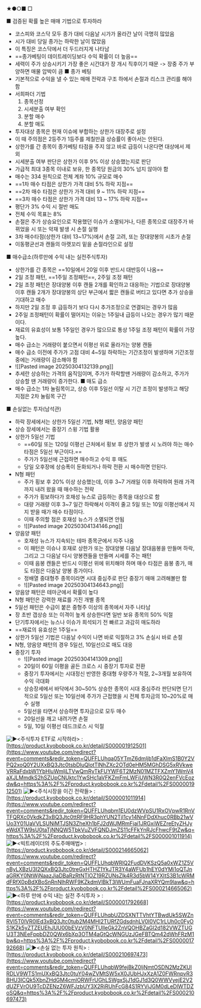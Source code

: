 ★●○■ □

■ 검증된 확률 높은 매매 기법으로 투자하라
+ 코스피와 코스닥 모두 종가 대비 다음날 시가가 올라간 날이 극명히 많았음
+ 시가 대비 당일 종가는 하락한 날이 많았음
+ 이 특징은 코스닥에서 더 두드러지게 나타남
+ ==종가베팅이 데이트레이딩보다 수익 확률이 더 높음==
+ 세력이 주가 상승시키기 가장 좋은 시간대가 장 개시 직후이기 때문 -> 장중 주가 부양하면 매물 압박이 큼
■ 종가 베팅
+ 기본적으로 수익을 낼 수 있는 매매 전략과 구조 하에서 손절과 리스크 관리를 해야 함
+ 서희파더 기법
  1. 종목선정 
  2. 시세분출 여부 확인
  3. 분할 매수 
  4. 분할 매도
+ 투자대상 종목은 현재 이슈에 부합하는 상한가 대장주로 설정
+ 이 때 주의점은 2등주가 1등주를 제칠만큼 상승률이 좋아서는 안된다.
+ 상한가를 간 종목이 종가베팅 타점을 주지 않고 바로 급등이 나온다면 대상에서 제외
+ 시세분출 여부 판단은 상한가 이후 9% 이상 상승했는지로 판단
+ 가급적 최대 3종목 이내로 보유, 한 종목당 원금의 30% 넘지 않아야 함
+ 매수는 334 원칙으로 전체 계좌 10% 규모로 매수
+ ==1차 매수 타점은 상한가 가격 대비 5% 하락 지점==
+ ==2차 매수 타점은 상한가 가격 대비 9 ~ 11% 하락 지점==
+ ==3차 매수 타점은 상한가 가격 대비 13 ~ 17% 하락 지점==
+ 평단가 3% 수익 시 절반 매도
+ 전체 수익 목표는 8% 
+ 손절은 주가 상승요인으로 작용했던 이슈가 소멸되거나, 다른 종목으로 대장주가 바뀌었을 시 또는 악재 발생 시 손절 실행
+ 3차 매수타점(상한가 대비 13~17%)에서 손절 고려, 또는 장대양봉의 시초가 손절
+ 이동평균선과 캔들의 아랫꼬리 밑을 손절라인으로 설정

■ 매수급소(하루만에 수익 내는 실전주식투자)
+ 상한가를 간 종목은 ==10일에서 20일 이후 반드시 대반등이 나옴==
+ 2일 조정 패턴, ==1주일 조정패턴==, 2주일 조정 패턴
+ 2일 조정 패턴은 장대양봉 이후 캔들 2개를 확인하고 대응하는 기법으로 장대양봉 이후 캔들 2개가 장대양봉의 상단 부근에서 짧은 캔들로 버티고 있다면 추가 상승을 기대하고 매수
+ 하지만 2일 조정 후 급등하기 보다 다시 추가조정으로 연결되는 경우가 많음
+ 2주일 조정패턴이 확률이 떨어지는 이유는 1주일내 급등이 나오는 경우가 많기 때문이다.
+ 재료의 유효성이 보통 1주일인 경우가 많으므로 통상 1주일 조정 패턴이 확률이 가장 높다.
+ 매수 급소는 거래량이 붙으면서 이평선 위로 올라가는 양봉 캔들
+ 매수 급소 이전에 주가가 고점 대비 4~5일 하락하는 기간조정이 발생하며 기간조정 중에는 거래량이 감소해야 함
+ ![[Pasted image 20250304132139.png]]
+ 추세란 상승하는 가격의 움직임이며, 주가가 하락할땐 거래량이 감소하고, 주가가 상승할 땐 거래량이 증가한다.
■ 매도 급소
+ 매수 급소는 1차 눌림목이고, 상승 이후 5일선 이탈 시 기간 조정이 발생하고 해당 지점은 2차 눌림목 구간

■ 손실없는 투자(남석관)
+ 하락 장세에서는 상한가 5일선 기법, N형 패턴, 양음양 패턴
+ 상승 장세에서는 중장기 스윙 기법 활용
+ 상한가 5일선 기법
	+ ==60일 또는 120일 이평선 근처에서 횡보 후 상한가 발생 시 노려야 하는 매수 타점은 5일선 부근이다.==
	+ 주가가 5일선에 근접하면 매수하고 수익 후 매도
	+ 당일 오후장에 상승폭이 둔화되거나 하락 전환 시 매수하면 안된다.
+ N형 패턴
	+ 주가 횡보 후 20% 이상 상승했는데, 이후 3~7 거래일 이후 하락하여 원래 가격까지 내려 왔을 때 매수하는 전략
	+ 주가가 횡보하다가 호재성 뉴스로 급등하는 종목을 대상으로 함
	+ 대량 거래량 이후 3~7 일간 하락해서 이격이 줄고 5일 또는 10일 이평선에서 지지 받을 때가 매수 타점이다.
	+ 이때 주의할 점은 호재성 뉴스가 소멸되면 안됨
	+ ![[Pasted image 20250304134146.png]]
+ 양음양 패턴
	+ 호재성 뉴스가 지속되는 테마 종목군에서 자주 나옴
	+ 이 패턴은 이슈나 호재로 상한가 또는 장대양봉 다음날 장대음봉을 만들며 하락, 그리고 그 다음날 다시 양봉캔들을 만들며 시세를 주는 패턴
	+ 이때 음봉 캔들은 반드시 이평선 위에 위치해야 하며 매수 타점은 음봉 종가, 매도 타점은 다음날 양봉 종가이다.
	+ 정배열 중대형주 종목이라면 시대 중심주로 판단 중장기 매매 고려해볼만 함
	+ ![[Pasted image 20250304134643.png]]
+ 양음양 패턴은 테마군에서 확률이 높다
+ N형 패턴은 강력한 재료를 가진 개별 종목
+ 5일선 패턴은 수급이 붙은 중형주 이상의 종목에서 자주 나타남
+ 장 초반 갭상승 또는 이격이 높게 상승한다면 일반 보유 종목의 50% 익절
+ 단기투자에서는 뉴스나 이슈가 희석되기 전 빠르고 과감히 매도하라
+ ==재료의 유효성은 1주일==
+ 상한가 5일선 기법은 다음날 수익이 나면 바로 익절하고 3% 손실시 바로 손절
+ N형, 양음양 패턴의 경우 5일선, 10일선으로 매도 대응
+ 중장기 투자
	+ ![[Pasted image 20250304141309.png]]
	+ 20일이 60일 이평을 골든 크로스 시 중장기 투자로 전환
	+ 중장기 투자에서는 시대정신 반영한 중대형 우량주가 적절, 2~3개월 보유하여 수익 극대화
	+ 상승장세에서 바닥에서 30~50% 상승한 종목이 시대 중심주라 판단되면 단기적으로 5일선 또는 10일선에 주가가 근접했을 시 전체 투자금의 10~20%로 매수 실행
	+ 5일선을 타면서 상승하면 투자금으로 모두 매수
	+ 20일선을 깨고 내려가면 손절
	+ 5일, 10일 이평선 데드크로스 시 익절



![▶](https://www.youtube.com/s/gaming/emoji/7ff574f2/emoji_u25b6.png)<주식투자 ETF로 시작하라> : [https://product.kyobobook.co.kr/detail/S000001912501](https://www.youtube.com/redirect?event=comments&redir_token=QUFFLUhqa05YTmZ6dmljb1dFaXlmS1B0Y2VPQ2xoQ0Y2UXxBQ3Jtc0tsbDluQlotTlNhZXc2OTd0eHM5MGhDSG5xRVkweVRRaFdxbW1YbHluWmljLTVwQmRyTkFUYWF6T2MzN01MZTFXZmY1WmV4aXJLMmdkS2hSZUpCNUktc1YwSHc1aVFKZmFmLWFiUWN3R0Q2enFVcEozdw&q=https%3A%2F%2Fproduct.kyobobook.co.kr%2Fdetail%2FS000001912501) ![▶](https://www.youtube.com/s/gaming/emoji/7ff574f2/emoji_u25b6.png)<주식시장을 이긴 전략들> : [https://product.kyobobook.co.kr/detail/S000001011914](https://www.youtube.com/redirect?event=comments&redir_token=QUFFLUhqbm1EU0dzWVpSU1RxOVpwR1RnVTFQRXc0VkdkZ3xBQ3Jtc0ttRF9HR3phYUN2TjI1cy14NnFDdXhuc0RBb21wVUo3Y01UaVVLSUNiMTJSN3ZheXh1bFJ2dWJMRmFjai1JRGxiWEZreEtyZHJyeWdXTW9sU0taTjNNQW5TbkVuZVFQNDJmZS11cFFkYnRJcFhwcF9tZw&q=https%3A%2F%2Fproduct.kyobobook.co.kr%2Fdetail%2FS000001011914) ![▶](https://www.youtube.com/s/gaming/emoji/7ff574f2/emoji_u25b6.png)<빅트레이더의 주도주매매법> : [https://product.kyobobook.co.kr/detail/S000214665062](https://www.youtube.com/redirect?event=comments&redir_token=QUFFLUhqbWRlQ2FudDVKSzQ5a0xWZ1Z5VnByLXBzU3I2QXxBQ3Jtc0treGxHTHZ1YkJTR3Y4aWFUb1hEY0dYMi1oQTJnaGRKY0NtWjNaazJiaDBaRzRtNTlOZ19RZUNsZlk4R3d5bW14YXItS3B1cWRMdFRfX0pBdXBoSnRnNlhRWF9KZkdmVlBkT3lWUmFuaFJnaXRYQm9law&q=https%3A%2F%2Fproduct.kyobobook.co.kr%2Fdetail%2FS000214665062) ![▶](https://www.youtube.com/s/gaming/emoji/7ff574f2/emoji_u25b6.png)<하루 만에 수익 내는 실전 주식투자 > : [https://product.kyobobook.co.kr/detail/S000001792668](https://www.youtube.com/redirect?event=comments&redir_token=QUFFLUhqbUZDSXNTTVhtYTBwdUk5SWZnRVI5T0lVR0lEd3xBQ3Jtc0tub2M4MHI2TURfZGdsdnhLV0I0VC1rLUh0c0FyOS1KZk5yZTZEUEhJUU00bEVzV0NFTUlIeGk2ZnVQOHBZaGl2d182VWZTUGU3T3NEeFppbDZ0QWx6bXp3OTM4aGtQcWNGUzJGeFBTQm42dWhFRzM1bw&q=https%3A%2F%2Fproduct.kyobobook.co.kr%2Fdetail%2FS000001792668) ![▶](https://www.youtube.com/s/gaming/emoji/7ff574f2/emoji_u25b6.png)<손실 없는 투자 원칙> : [https://product.kyobobook.co.kr/detail/S000210697473](https://www.youtube.com/redirect?event=comments&redir_token=QUFFLUhqbW9fejBkZ0ljNmtOSDN2MzZKUlRDLV9WTS1mUXxBQ3Jtc0tuY04wZVMtSW5xX0JUbHJxXzA1Z0FWRnpvR3BHU3lCQk5XbnZHdGM4cmlORWFrUGhLSWgxSjJ1dGJ1d3Q0WWVyejE2V2dUZFVrOU9TcDZENzZ6WFJzbUY3X2RjRUhFcG84S1RYVjJGM0dLeDlWTDZoSQ&q=https%3A%2F%2Fproduct.kyobobook.co.kr%2Fdetail%2FS000210697473)